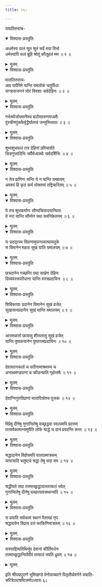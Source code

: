 ```yaml
---
title: ०६८

---
```

ययातिरुवाच-  

<details open><summary>विश्वास-प्रस्तुतिः</summary>

अधर्मस्य फलं सूत श्रुतं सर्वं मया विभो  
धर्मस्यापि फलं ब्रूहि श्रोतुं कौतूहलं मम ॥ १ ॥
</details>

<details><summary>मूलम्</summary>

अधर्मस्य फलं सूत श्रुतं सर्वं मया विभो  
धर्मस्यापि फलं ब्रूहि श्रोतुं कौतूहलं मम ॥ १ ॥
</details>



<details open><summary>विश्वास-प्रस्तुतिः</summary>

मातलिरुवाच-  
अथ पापैरिमे यान्ति यमलोकं चतुर्विधाः  
सन्त्रासजननं घोरं विवशाः सर्वदेहिनः ॥ २ ॥
</details>

<details><summary>मूलम्</summary>

मातलिरुवाच-  
अथ पापैरिमे यान्ति यमलोकं चतुर्विधाः  
सन्त्रासजननं घोरं विवशाः सर्वदेहिनः ॥ २ ॥
</details>



<details open><summary>विश्वास-प्रस्तुतिः</summary>

गर्भस्थैर्जायमानैश्च बालैस्तरुणमध्यमैः  
पुंस्त्रीनपुंसकैर्वृद्धैर्यातव्यं जन्तुभिस्ततः ॥ ३ ॥
</details>

<details><summary>मूलम्</summary>

गर्भस्थैर्जायमानैश्च बालैस्तरुणमध्यमैः  
पुंस्त्रीनपुंसकैर्वृद्धैर्यातव्यं जन्तुभिस्ततः ॥ ३ ॥
</details>



<details open><summary>विश्वास-प्रस्तुतिः</summary>

शुभाशुभफलं तत्र देहिनां प्रविचार्यते  
चित्रगुप्तादिभिः सर्वैर्मध्यस्थैः सर्वदर्शिभिः ॥ ४ ॥
</details>

<details><summary>मूलम्</summary>

शुभाशुभफलं तत्र देहिनां प्रविचार्यते  
चित्रगुप्तादिभिः सर्वैर्मध्यस्थैः सर्वदर्शिभिः ॥ ४ ॥
</details>



<details open><summary>विश्वास-प्रस्तुतिः</summary>

न तेत्र प्राणिनः सन्ति ये न यान्ति यमक्षयम्  
अवश्यं हि कृतं कर्म भोक्तव्यं तद्विचारितम् ॥ ५ ॥
</details>

<details><summary>मूलम्</summary>

न तेत्र प्राणिनः सन्ति ये न यान्ति यमक्षयम्  
अवश्यं हि कृतं कर्म भोक्तव्यं तद्विचारितम् ॥ ५ ॥
</details>



<details open><summary>विश्वास-प्रस्तुतिः</summary>

ये तत्र शुभकर्माणः सौम्यचित्तादयान्विताः  
ते नरा यान्ति सौम्येन पथा यमनिकेतनम् ॥ ६ ॥
</details>

<details><summary>मूलम्</summary>

ये तत्र शुभकर्माणः सौम्यचित्तादयान्विताः  
ते नरा यान्ति सौम्येन पथा यमनिकेतनम् ॥ ६ ॥
</details>



<details open><summary>विश्वास-प्रस्तुतिः</summary>

यः प्रदद्याच्च विप्राणामुपानत्काष्ठपादुके  
स विमानेन महता सुखं याति यमालयम् ॥ ७ ॥
</details>

<details><summary>मूलम्</summary>

यः प्रदद्याच्च विप्राणामुपानत्काष्ठपादुके  
स विमानेन महता सुखं याति यमालयम् ॥ ७ ॥
</details>



<details open><summary>विश्वास-प्रस्तुतिः</summary>

छत्रदानेन गच्छन्ति पथा साभ्रेण देहिनः  
दिव्यवस्त्रपरीधाना यान्ति वस्त्रप्रदायिनः ॥ ८ ॥
</details>

<details><summary>मूलम्</summary>

छत्रदानेन गच्छन्ति पथा साभ्रेण देहिनः  
दिव्यवस्त्रपरीधाना यान्ति वस्त्रप्रदायिनः ॥ ८ ॥
</details>



<details open><summary>विश्वास-प्रस्तुतिः</summary>

शिबिकायाः प्रदानेन विमानेन सुखं व्रजेत्  
सुखासनप्रदानेन सुखं यान्ति यमालयम् ॥ ९ ॥
</details>

<details><summary>मूलम्</summary>

शिबिकायाः प्रदानेन विमानेन सुखं व्रजेत्  
सुखासनप्रदानेन सुखं यान्ति यमालयम् ॥ ९ ॥
</details>



<details open><summary>विश्वास-प्रस्तुतिः</summary>

आरामकर्ता छायासु शीतलासु सुखं व्रजेत्  
यान्ति पुष्पकयानेन पुष्पारामप्रदायिनः ॥ १० ॥
</details>

<details><summary>मूलम्</summary>

आरामकर्ता छायासु शीतलासु सुखं व्रजेत्  
यान्ति पुष्पकयानेन पुष्पारामप्रदायिनः ॥ १० ॥
</details>



<details open><summary>विश्वास-प्रस्तुतिः</summary>

देवायतनकर्ता च यतीनामाश्रमस्य च  
अनाथमण्डपानां च क्रीडन्याति गृहोत्तमैः ॥ ११ ॥
</details>

<details><summary>मूलम्</summary>

देवायतनकर्ता च यतीनामाश्रमस्य च  
अनाथमण्डपानां च क्रीडन्याति गृहोत्तमैः ॥ ११ ॥
</details>



<details open><summary>विश्वास-प्रस्तुतिः</summary>

देवाग्निगुरुविप्राणां मातापित्रोश्च पूजकः ॥ १२ ॥
</details>

<details><summary>मूलम्</summary>

देवाग्निगुरुविप्राणां मातापित्रोश्च पूजकः ॥ १२ ॥
</details>



<details open><summary>विश्वास-प्रस्तुतिः</summary>

विप्रेषु दीनेषु गुणान्वितेषु यच्छ्रद्धया स्वल्पमपि प्रदत्तम्  
तत्सर्वकामान्समुपैति लोके श्राद्धे च दानं प्रवदन्ति सन्तः ॥ १३ ॥
</details>

<details><summary>मूलम्</summary>

विप्रेषु दीनेषु गुणान्वितेषु यच्छ्रद्धया स्वल्पमपि प्रदत्तम्  
तत्सर्वकामान्समुपैति लोके श्राद्धे च दानं प्रवदन्ति सन्तः ॥ १३ ॥
</details>



<details open><summary>विश्वास-प्रस्तुतिः</summary>

श्रद्धादानेन विज्ञेयमपि वालाग्रमात्रकम्  
यत्पात्रादि चतुष्टयं श्रद्धा तेषु सदा मम ॥ १४ ॥
</details>

<details><summary>मूलम्</summary>

श्रद्धादानेन विज्ञेयमपि वालाग्रमात्रकम्  
यत्पात्रादि चतुष्टयं श्रद्धा तेषु सदा मम ॥ १४ ॥
</details>



<details open><summary>विश्वास-प्रस्तुतिः</summary>

श्रद्धीयते सदा तस्माच्छ्रद्धायास्तत्फलं भवेत्  
गुणान्वितेषु दीनेषु यच्छत्यावसथान्यपि ॥ १५ ॥
</details>

<details><summary>मूलम्</summary>

श्रद्धीयते सदा तस्माच्छ्रद्धायास्तत्फलं भवेत्  
गुणान्वितेषु दीनेषु यच्छत्यावसथान्यपि ॥ १५ ॥
</details>



<details open><summary>विश्वास-प्रस्तुतिः</summary>

स प्रयाति सर्वकामं स्थानं पैतामहं नृप  
श्रद्धयायेन विप्राय दत्तं काकिणिमात्रकम् ॥ १६ ॥
</details>

<details><summary>मूलम्</summary>

स प्रयाति सर्वकामं स्थानं पैतामहं नृप  
श्रद्धयायेन विप्राय दत्तं काकिणिमात्रकम् ॥ १६ ॥
</details>



<details open><summary>विश्वास-प्रस्तुतिः</summary>

सस्याद्दिव्यतिथिर्भूप देवानां कीर्तिवर्धनः  
तस्माच्छ्रद्धान्वितैर्देयं तत्फलं भवति ध्रुवम् ॥ १७ ॥
</details>

<details><summary>मूलम्</summary>

सस्याद्दिव्यतिथिर्भूप देवानां कीर्तिवर्धनः  
तस्माच्छ्रद्धान्वितैर्देयं तत्फलं भवति ध्रुवम् ॥ १७ ॥
</details>


 इति श्रीपद्मपुराणे भूमिखण्डे वेनोपाख्याने पितृतीर्थवर्णने ययाति-  
चरित्रेऽष्टषष्टितमोऽध्यायः ६८